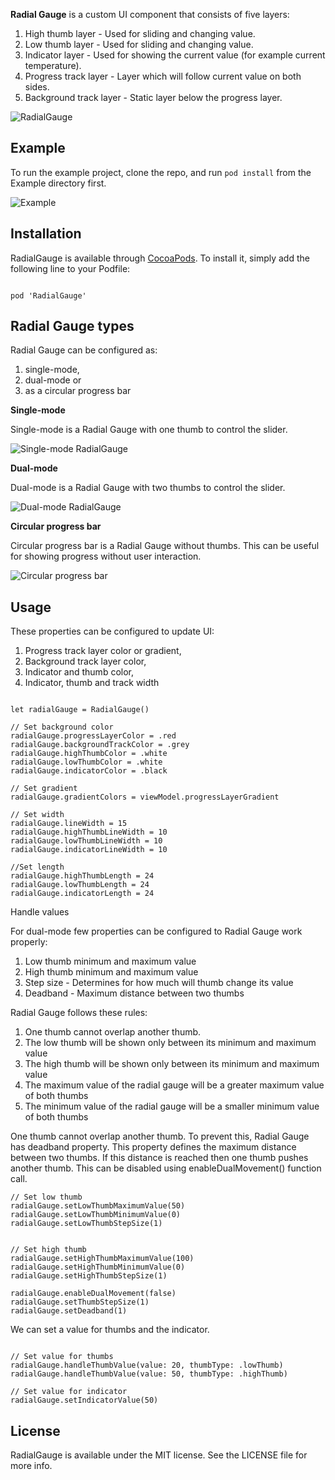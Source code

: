 **Radial Gauge** is a custom UI component that consists of five layers:

1. High thumb layer - Used for sliding and changing value.
2. Low thumb layer - Used for sliding and changing value.
3. Indicator layer - Used for showing the current value (for example current temperature).
4. Progress track layer - Layer which will follow current value on both sides.
5. Background track layer - Static layer below the progress layer.      

![RadialGauge](Images/image_4.png)

## Example

To run the example project, clone the repo, and run `pod install` from the Example directory first.

![Example](Images/example.gif)

## Installation

RadialGauge is available through [CocoaPods](https://cocoapods.org). To install
it, simply add the following line to your Podfile:
```

pod 'RadialGauge'

```

## Radial Gauge types
Radial Gauge can be configured as: 

1. single-mode, 
2. dual-mode or 
3. as a circular progress bar

**Single-mode**

Single-mode is a Radial Gauge with one thumb to control the slider.

![Single-mode RadialGauge](Images/image_1.png)

**Dual-mode**

Dual-mode is a Radial Gauge with two thumbs to control the slider.

![Dual-mode RadialGauge](Images/image_2.png)

**Circular progress bar**

Circular progress bar is a Radial Gauge without thumbs. This can be useful for showing progress without user interaction.

![Circular progress bar](Images/image_3.png)

## Usage
These properties can be configured to update UI:

1. Progress track layer color or gradient, 
2. Background track layer color,
3. Indicator and thumb color,
4. Indicator, thumb and track width

```

let radialGauge = RadialGauge()

// Set background color 
radialGauge.progressLayerColor = .red
radialGauge.backgroundTrackColor = .grey
radialGauge.highThumbColor = .white
radialGauge.lowThumbColor = .white
radialGauge.indicatorColor = .black

// Set gradient
radialGauge.gradientColors = viewModel.progressLayerGradient

// Set width
radialGauge.lineWidth = 15
radialGauge.highThumbLineWidth = 10
radialGauge.lowThumbLineWidth = 10
radialGauge.indicatorLineWidth = 10

//Set length
radialGauge.highThumbLength = 24
radialGauge.lowThumbLength = 24
radialGauge.indicatorLength = 24

```

Handle values

For dual-mode few properties can be configured to Radial Gauge work properly:
1. Low thumb minimum and maximum value
2. High thumb minimum and maximum value
3. Step size - Determines for how much will thumb change its value
4. Deadband - Maximum distance between two thumbs

Radial Gauge follows these rules:
1. One thumb cannot overlap another thumb.
2. The low thumb will be shown only between its minimum and maximum value
3. The high thumb will be shown only between its minimum and maximum value
4. The maximum value of the radial gauge will be a greater maximum value of both thumbs
5. The minimum value of the radial gauge will be a smaller minimum value of both thumbs

One thumb cannot overlap another thumb. To prevent this, Radial Gauge has deadband property. This property defines the maximum distance between two thumbs. If this distance is reached then one thumb pushes another thumb. This can be disabled using enableDualMovement() function call.

```
// Set low thumb
radialGauge.setLowThumbMaximumValue(50)
radialGauge.setLowThumbMinimumValue(0)
radialGauge.setLowThumbStepSize(1)


// Set high thumb
radialGauge.setHighThumbMaximumValue(100)
radialGauge.setHighThumbMinimumValue(0)
radialGauge.setHighThumbStepSize(1)

radialGauge.enableDualMovement(false)
radialGauge.setThumbStepSize(1)
radialGauge.setDeadband(1)

```

We can set a value for thumbs and the indicator.

```

// Set value for thumbs
radialGauge.handleThumbValue(value: 20, thumbType: .lowThumb)
radialGauge.handleThumbValue(value: 50, thumbType: .highThumb)

// Set value for indicator
radialGauge.setIndicatorValue(50)

```



## License

RadialGauge is available under the MIT license. See the LICENSE file for more info.
